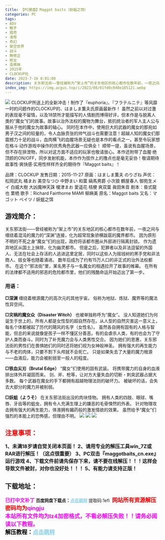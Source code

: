 ```yaml
---
title: 【PC硬盘】Maggot baits（妖蛆之饵）
categories: PC
tags:
- ADV
- 触手
- 猎奇
- 凌辱
- 奇幻
- 架空世界
- 战斗
- 無修正
- 修女
- 连裤袜
- 2015年
- CLOCKUP社
date: 2023-7-16 8:01:00
description: 关东邪法街——曾经被称为“架上市”的关东地区的核心都市在数年前，一夜之间与缠绕着混沌的魔力的“深渊”连接，化为超常现象骄横跋扈的魔界都市。因为原形不明的不死之身“魔女”们的出现，政府将该都市圈从外部进行隔离封锁。作为遗弃地区从国土上抹除，化为幽灵都市。但是之后，犯罪者以及非法逗留的外国人、无法在社会上存活的人逃进这里定居，同时以这些人为摇钱树的黑手党和非法商人、妓女等也随着涌进。
index_img: https://img.acgus.top/i/2023/08/01fd0c048e185121.webp
---
```

![](https://img.acgus.top/i/2023/08/01fd0c048e185121.webp)
CLOCKUP所送上的全新冲击！制作了『euphoria』、『フラテルニテ』等风靡一时的问题作的CLOCKUP的、はましま薫夫氏原画最新作！
虽然之前以对过激的表现毫不留情，以及18禁所才能描写的人情剧而博得好评，但本作是与脱离人类的“魔女”们的故事。故事以治外法权的魔物为舞台，抵抗统治者的军人主人公与服从于他的魔女为故事的轴心。
同时在本作中，使用巨大的武器的魔女的那宛如男子汉之间的较量的，令人血脉贲张的帅气战斗也需要注意！超越人知的魔女们那震撼力十足的战斗，血肉横飞的血腥场景无疑也是本作的看点之一。甚至令玩家想在格斗·动作游戏中操作的优秀角色武器一应俱全！
顺带一提，虽说有血腥场景，但不存在排泄物，所以对这方面不适应的玩家也敬请放心。本作还附带了血腥·绝顶颜的ON/OFF，同步发射机能，本作作为拔作上的撸点也是毫无妥协！敬请期待故事性·爽快感·实用性样样齐全的期待作『Maggot baits』！

品牌：CLOCKUP
发售日期：2015-11-27
原画：はましま薫夫 のりざね
声优：松岡武丸 橘まお 美空なつひ 中野まい 和葉 縞馬男爵 小次狼 鶴屋春人 御苑生メイ 白威大樹 大凶魔神天誅 榎津まお 愛遥花 桔梗 爽双葉 眞田朱音
剧本：昏式龍也 栗栖
歌手：Richard Fairthorne MAMI 柳麻美
原名：Maggot baits
又名：マゴット ベイツ / 妖蛆之饵

## 游戏简介：
关东邪法街——曾经被称为“架上市”的关东地区的核心都市在数年前，一夜之间与缠绕着混沌的魔力的“深渊”连接，化为超常现象骄横跋扈的魔界都市。
因为原形不明的不死之身“魔女”们的出现，政府将该都市圈从外部进行隔离封锁。
作为遗弃地区从国土上抹除，化为幽灵都市。
但是之后，犯罪者以及非法逗留的外国人、无法在社会上存活的人逃进这里定居，同时以这些人为摇钱树的黑手党和非法商人、妓女等也随着涌进。
数年后成为了约有15万人口的非正式的治外法权都市。
在这个“邪法街”里，某名男子与一名魔女的相遇拉开了故事的帷幕。
在所有的法律都不适用的邪恶的危险都市里，他们的残酷命运开始迈出了第一步。

### 用语：
**□深渊**
缠绕着根源魔力的高次元的其他宇宙。
俗称为地狱、炼狱、魔界等的魔法性异空间。

**□灾祸的魔女众（Disaster Witch）**
也被单独称呼为“魔女”。
没人知道她们为何诞生于世上的，所有人都是女性型的超自然存在。从人型的自然灾害这一意义上，每名个体都被起了历代的飓风的名字（女性名）。
虽然各自拥有固有的人格与智能，但总的来说就像是孩子一样不懂区分善恶。有的会虐杀人类，有的也会为了守护人类而奋斗。同时为了补充魔力会与人类男性交合。
因为她们的恩惠，关东邪法街的男性们在畏惧她们的同时还将她们视为女神般神圣。
拥有强大的再生能力与不老的肉体，只要不割下头颅就不会死亡。
只是如果失去了大量的魔力根源——血液后，能力会被削弱至一般人的程度。

**□铁血尖刃（Brutal Edge）**
“魔女”们使用的固有武装。
将携带魔力的自身的血液排出体外并凝固而来。
剑、斧、枪等，让对方大量失血的切断・刺突武器占据大多数。
每个武器在魔女的手下都拥有超越物理法则的破坏力。
被破坏的话，会失去大部分的魔力并被削弱。

**□妖蛆（ようそ）**
在关东邪法街出没的肉块怪物。
拥有人类的四肢、眼球、嘴唇、牙齿等的蛆虫，拥有令人充满生理上的嫌恶的毛骨悚然的外表。
针对物理攻击拥有强大的再生能力，体液拥有媚药般的激发情欲的效果。
虽然给予“魔女”们强烈的本能上的恐怖感，但理由不明。
![](https://img.acgus.top/i/2023/08/99bd3f60c4185130.webp)
![](https://img.acgus.top/i/2023/08/9b90a6a786185127.webp)
![](https://img.acgus.top/i/2023/08/f18e227e82185124.webp)





## <font color=#FF0000 >注意事项：</font>
<font size=3><b>1、未满18岁请自觉关闭本页面！
2、请用专业的解压工具win_7Z或RAR进行解压！（这点很重要）
3、PC双击『maggotbaits_cn.exe』运行游戏
4、下载文件前请先保存下来，请不要在线解压！！！这样会导致文件被封，对你也没好处！！！
5、有能力请支持正版！</b></font>

## 下载地址：
<font color=#FF00FF size=3><b>已打中文补丁</b></font>
<b>百度网盘下载点：</b><a href="https://pan.baidu.com/s/1QcvkMw2x_7L8_2qi5HFvnA?pwd=1efi" style="color: #87CEEB;"><b>点击跳转</b></a> 提取码:1efi
<a style="padding: 0" href="https://post.qingju.org/AD/"><img style="max-width:100%" src="https://img.acgus.top/i/2024/07/478f689b8021d8d499ab43d21acf137a.gif" alt=""></a>
<b><font color=#FF0000 size=4>网站所有资源解压密码均为</b></font><b><font color=#FF00FF size=4>qingju</font><font color=#FF0000 ></font></b><br><b><font color=#FF00FF size=4>本站所有文件均为lz4加密格式，不看必解压失败！！请务必阅读以下教程。</b></font><br><b><font color=#000 size=4>解压教程：</b><a href="https://post.qingju.org/tutorial/000/" style="color: #87CEEB;"><b>点击跳转</b></a>

